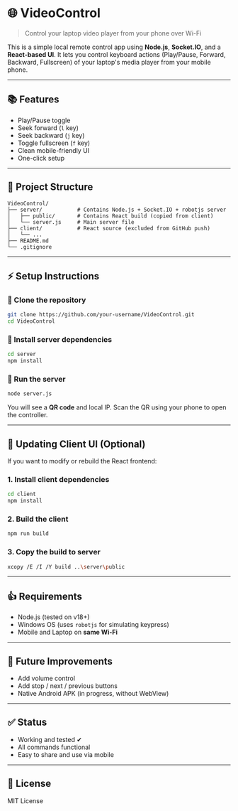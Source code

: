 # 🌐 VideoControl

> Control your laptop video player from your phone over Wi-Fi

This is a simple local remote control app using **Node.js**, **Socket.IO**, and a **React-based UI**. It lets you control keyboard actions (Play/Pause, Forward, Backward, Fullscreen) of your laptop's media player from your mobile phone.

---

## 📚 Features

* Play/Pause toggle
* Seek forward (`l` key)
* Seek backward (`j` key)
* Toggle fullscreen (`f` key)
* Clean mobile-friendly UI
* One-click setup

---

## 📑 Project Structure

```
VideoControl/
├── server/           # Contains Node.js + Socket.IO + robotjs server
│   ├── public/       # Contains React build (copied from client)
│   └── server.js     # Main server file
├── client/           # React source (excluded from GitHub push)
│   └── ...
├── README.md
└── .gitignore
```

---

## ⚡ Setup Instructions

### 📁 Clone the repository

```bash
git clone https://github.com/your-username/VideoControl.git
cd VideoControl
```

### 🔧 Install server dependencies

```bash
cd server
npm install
```

### 📀 Run the server

```bash
node server.js
```

You will see a **QR code** and local IP. Scan the QR using your phone to open the controller.

---

## 🔄 Updating Client UI (Optional)

If you want to modify or rebuild the React frontend:

### 1. Install client dependencies

```bash
cd client
npm install
```

### 2. Build the client

```bash
npm run build
```

### 3. Copy the build to server

```bash
xcopy /E /I /Y build ..\server\public
```

---

## 👍 Requirements

* Node.js (tested on v18+)
* Windows OS (uses `robotjs` for simulating keypress)
* Mobile and Laptop on **same Wi-Fi**

---

## 🚀 Future Improvements

* Add volume control
* Add stop / next / previous buttons
* Native Android APK (in progress, without WebView)

---

## ✅ Status

* Working and tested ✔
* All commands functional
* Easy to share and use via mobile

---

## 💼 License

MIT License
